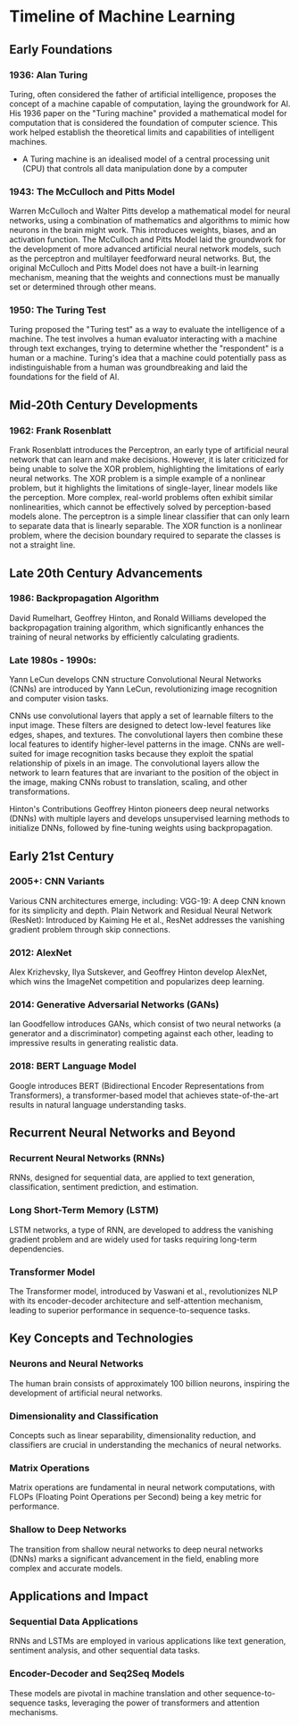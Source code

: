 # Timeline of Machine Learning
## Early Foundations
### 1936: Alan Turing
Turing, often considered the father of artificial intelligence, proposes the concept of a machine capable of computation, laying the groundwork for AI. His 1936 paper on the "Turing machine" provided a mathematical model for computation that is considered the foundation of computer science. This work helped establish the theoretical limits and capabilities of intelligent machines.

- A Turing machine is an idealised model of a central processing unit (CPU) that controls all data manipulation done by a computer

### 1943: The McCulloch and Pitts Model
Warren McCulloch and Walter Pitts develop a mathematical model for neural networks, using a combination of mathematics and algorithms to mimic how neurons in the brain might work. This introduces weights, biases, and an activation function. The McCulloch and Pitts Model laid the groundwork for the development of more advanced artificial neural network models, such as the perceptron and multilayer feedforward neural networks. But, the original McCulloch and Pitts Model does not have a built-in learning mechanism, meaning that the weights and connections must be manually set or determined through other means.
### 1950: The Turing Test
Turing proposed the "Turing test" as a way to evaluate the intelligence of a machine. The test involves a human evaluator interacting with a machine through text exchanges, trying to determine whether the "respondent" is a human or a machine. Turing's idea that a machine could potentially pass as indistinguishable from a human was groundbreaking and laid the foundations for the field of AI.
## Mid-20th Century Developments
### 1962: Frank Rosenblatt
Frank Rosenblatt introduces the Perceptron, an early type of artificial neural network that can learn and make decisions. However, it is later criticized for being unable to solve the XOR problem, highlighting the limitations of early neural networks. The XOR problem is a simple example of a nonlinear problem, but it highlights the limitations of single-layer, linear models like the perception. More complex, real-world problems often exhibit similar nonlinearities, which cannot be effectively solved by perception-based models alone. The perceptron is a simple linear classifier that can only learn to separate data that is linearly separable. The XOR function is a nonlinear problem, where the decision boundary required to separate the classes is not a straight line.
## Late 20th Century Advancements
### 1986: Backpropagation Algorithm
David Rumelhart, Geoffrey Hinton, and Ronald Williams developed the backpropagation training algorithm, which significantly enhances the training of neural networks by efficiently calculating gradients.
### Late 1980s - 1990s:
Yann LeCun develops CNN structure
Convolutional Neural Networks (CNNs) are introduced by Yann LeCun, revolutionizing image recognition and computer vision tasks. 

CNNs use convolutional layers that apply a set of learnable filters to the input image. These filters are designed to detect low-level features like edges, shapes, and textures. The convolutional layers then combine these local features to identify higher-level patterns in the image. CNNs are well-suited for image recognition tasks because they exploit the spatial relationship of pixels in an image. The convolutional layers allow the network to learn features that are invariant to the position of the object in the image, making CNNs robust to translation, scaling, and other transformations.

Hinton's Contributions Geoffrey Hinton pioneers deep neural networks (DNNs) with multiple layers and develops unsupervised learning methods to initialize DNNs, followed by fine-tuning weights using backpropagation.
## Early 21st Century
### 2005+: CNN Variants
Various CNN architectures emerge, including:
VGG-19: A deep CNN known for its simplicity and depth.
Plain Network and Residual Neural Network (ResNet): Introduced by Kaiming He et al., ResNet addresses the vanishing gradient problem through skip connections.
### 2012: AlexNet
Alex Krizhevsky, Ilya Sutskever, and Geoffrey Hinton develop AlexNet, which wins the ImageNet competition and popularizes deep learning.
### 2014: Generative Adversarial Networks (GANs)
Ian Goodfellow introduces GANs, which consist of two neural networks (a generator and a discriminator) competing against each other, leading to impressive results in generating realistic data.
### 2018: BERT Language Model
Google introduces BERT (Bidirectional Encoder Representations from Transformers), a transformer-based model that achieves state-of-the-art results in natural language understanding tasks.
## Recurrent Neural Networks and Beyond
### Recurrent Neural Networks (RNNs)
RNNs, designed for sequential data, are applied to text generation, classification, sentiment prediction, and estimation.
### Long Short-Term Memory (LSTM)
LSTM networks, a type of RNN, are developed to address the vanishing gradient problem and are widely used for tasks requiring long-term dependencies.
### Transformer Model
The Transformer model, introduced by Vaswani et al., revolutionizes NLP with its encoder-decoder architecture and self-attention mechanism, leading to superior performance in sequence-to-sequence tasks.
## Key Concepts and Technologies
### Neurons and Neural Networks
The human brain consists of approximately 100 billion neurons, inspiring the development of artificial neural networks.
### Dimensionality and Classification
Concepts such as linear separability, dimensionality reduction, and classifiers are crucial in understanding the mechanics of neural networks.
### Matrix Operations
Matrix operations are fundamental in neural network computations, with FLOPs (Floating Point Operations per Second) being a key metric for performance.
### Shallow to Deep Networks
The transition from shallow neural networks to deep neural networks (DNNs) marks a significant advancement in the field, enabling more complex and accurate models.
## Applications and Impact
### Sequential Data Applications
RNNs and LSTMs are employed in various applications like text generation, sentiment analysis, and other sequential data tasks.
### Encoder-Decoder and Seq2Seq Models
These models are pivotal in machine translation and other sequence-to-sequence tasks, leveraging the power of transformers and attention mechanisms.
